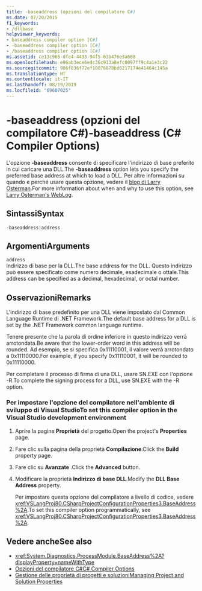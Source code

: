```yaml
---
title: -baseaddress (opzioni del compilatore C#)
ms.date: 07/20/2015
f1_keywords:
- /dllbase
helpviewer_keywords:
- baseaddress compiler option [C#]
- -baseaddress compiler option [C#]
- /baseaddress compiler option [C#]
ms.assetid: ce13c965-dfe4-4433-94f5-63b476e3a608
ms.openlocfilehash: e96ab3ece6edc36c913a8efc0097ff9c4a1e3c22
ms.sourcegitcommit: 986f836f72ef10876878bd6217174e41464c145a
ms.translationtype: HT
ms.contentlocale: it-IT
ms.lasthandoff: 08/19/2019
ms.locfileid: "69607025"
---
```

# <a name="-baseaddress-c-compiler-options"></a><span data-ttu-id="5859a-102">-baseaddress (opzioni del compilatore C#)</span><span class="sxs-lookup"><span data-stu-id="5859a-102">-baseaddress (C# Compiler Options)</span></span>
<span data-ttu-id="5859a-103">L'opzione **-baseaddress** consente di specificare l'indirizzo di base preferito in cui caricare una DLL.</span><span class="sxs-lookup"><span data-stu-id="5859a-103">The **-baseaddress** option lets you specify the preferred base address at which to load a DLL.</span></span> <span data-ttu-id="5859a-104">Per altre informazioni su quando e perché usare questa opzione, vedere il [blog di Larry Osterman](https://blogs.msdn.microsoft.com/larryosterman/2004/07/06/why-should-i-even-bother-to-use-dlls-in-my-system/).</span><span class="sxs-lookup"><span data-stu-id="5859a-104">For more information about when and why to use this option, see [Larry Osterman's WebLog](https://blogs.msdn.microsoft.com/larryosterman/2004/07/06/why-should-i-even-bother-to-use-dlls-in-my-system/).</span></span>  
  
## <a name="syntax"></a><span data-ttu-id="5859a-105">Sintassi</span><span class="sxs-lookup"><span data-stu-id="5859a-105">Syntax</span></span>  
  
```console  
-baseaddress:address  
```  
  
## <a name="arguments"></a><span data-ttu-id="5859a-106">Argomenti</span><span class="sxs-lookup"><span data-stu-id="5859a-106">Arguments</span></span>  
 `address`  
 <span data-ttu-id="5859a-107">Indirizzo di base per la DLL.</span><span class="sxs-lookup"><span data-stu-id="5859a-107">The base address for the DLL.</span></span> <span data-ttu-id="5859a-108">Questo indirizzo può essere specificato come numero decimale, esadecimale o ottale.</span><span class="sxs-lookup"><span data-stu-id="5859a-108">This address can be specified as a decimal, hexadecimal, or octal number.</span></span>  
  
## <a name="remarks"></a><span data-ttu-id="5859a-109">Osservazioni</span><span class="sxs-lookup"><span data-stu-id="5859a-109">Remarks</span></span>  
 <span data-ttu-id="5859a-110">L'indirizzo di base predefinito per una DLL viene impostato dal Common Language Runtime di .NET Framework.</span><span class="sxs-lookup"><span data-stu-id="5859a-110">The default base address for a DLL is set by the .NET Framework common language runtime.</span></span>  
  
 <span data-ttu-id="5859a-111">Tenere presente che la parola di ordine inferiore in questo indirizzo verrà arrotondata.</span><span class="sxs-lookup"><span data-stu-id="5859a-111">Be aware that the lower-order word in this address will be rounded.</span></span> <span data-ttu-id="5859a-112">Ad esempio, se si specifica 0x11110001, il valore verrà arrotondato a 0x11110000.</span><span class="sxs-lookup"><span data-stu-id="5859a-112">For example, if you specify 0x11110001, it will be rounded to 0x11110000.</span></span>  
  
 <span data-ttu-id="5859a-113">Per completare il processo di firma di una DLL, usare SN.EXE con l'opzione -R.</span><span class="sxs-lookup"><span data-stu-id="5859a-113">To complete the signing process for a DLL, use SN.EXE with the -R option.</span></span>  
  
### <a name="to-set-this-compiler-option-in-the-visual-studio-development-environment"></a><span data-ttu-id="5859a-114">Per impostare l'opzione del compilatore nell'ambiente di sviluppo di Visual Studio</span><span class="sxs-lookup"><span data-stu-id="5859a-114">To set this compiler option in the Visual Studio development environment</span></span>  
  
1. <span data-ttu-id="5859a-115">Aprire la pagine **Proprietà** del progetto.</span><span class="sxs-lookup"><span data-stu-id="5859a-115">Open the project's **Properties** page.</span></span>  
  
2. <span data-ttu-id="5859a-116">Fare clic sulla pagina della proprietà **Compilazione**.</span><span class="sxs-lookup"><span data-stu-id="5859a-116">Click the **Build** property page.</span></span>  
  
3. <span data-ttu-id="5859a-117">Fare clic su **Avanzate** .</span><span class="sxs-lookup"><span data-stu-id="5859a-117">Click the **Advanced** button.</span></span>  
  
4. <span data-ttu-id="5859a-118">Modificare la proprietà **Indirizzo di base DLL**.</span><span class="sxs-lookup"><span data-stu-id="5859a-118">Modify the **DLL Base Address** property.</span></span>  
  
     <span data-ttu-id="5859a-119">Per impostare questa opzione del compilatore a livello di codice, vedere <xref:VSLangProj80.CSharpProjectConfigurationProperties3.BaseAddress%2A>.</span><span class="sxs-lookup"><span data-stu-id="5859a-119">To set this compiler option programmatically, see <xref:VSLangProj80.CSharpProjectConfigurationProperties3.BaseAddress%2A>.</span></span>  
  
## <a name="see-also"></a><span data-ttu-id="5859a-120">Vedere anche</span><span class="sxs-lookup"><span data-stu-id="5859a-120">See also</span></span>

- <xref:System.Diagnostics.ProcessModule.BaseAddress%2A?displayProperty=nameWithType>
- [<span data-ttu-id="5859a-121">Opzioni del compilatore C#</span><span class="sxs-lookup"><span data-stu-id="5859a-121">C# Compiler Options</span></span>](./index.md)
- [<span data-ttu-id="5859a-122">Gestione delle proprietà di progetti e soluzioni</span><span class="sxs-lookup"><span data-stu-id="5859a-122">Managing Project and Solution Properties</span></span>](/visualstudio/ide/managing-project-and-solution-properties)
